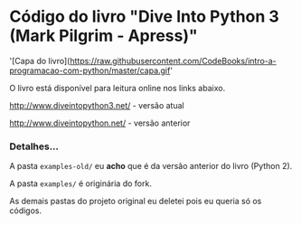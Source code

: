 # Código do livro "Dive Into Python 3 (Mark Pilgrim - Apress)"


'[Capa do livro](https://raw.githubusercontent.com/CodeBooks/intro-a-programacao-com-python/master/capa.gif'

O livro está disponível para leitura online nos links abaixo.

http://www.diveintopython3.net/  - versão atual

http://www.diveintopython.net/   - versão anterior



### Detalhes...

A pasta `examples-old/` eu __acho__ que é da versão anterior do livro (Python 2).

A pasta `examples/` é originária do fork.

As demais pastas do projeto original eu deletei pois eu queria só os códigos.


